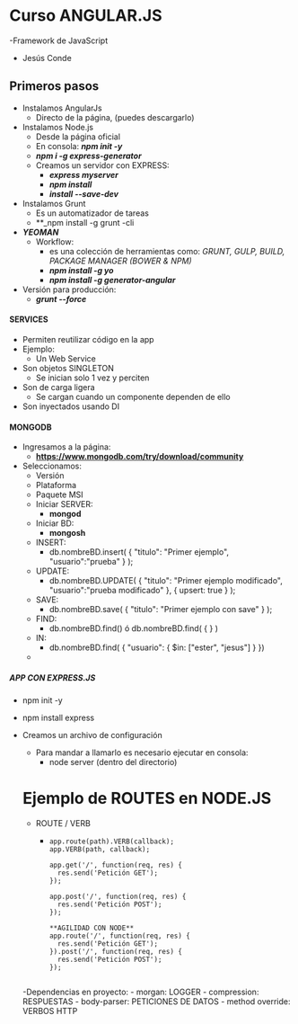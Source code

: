 # Curso ANGULAR.JS

-Framework de JavaScript

- Jesús Conde

## Primeros pasos

- Instalamos AngularJs
  - Directo de la página, (puedes descargarlo)
- Instalamos Node.js
  - Desde la página oficial
  - En consola: **_npm init -y_**
  - **_npm i -g express-generator_**
  - Creamos un servidor con EXPRESS:
    -  **_express myserver_**
    -  **_npm install_**
    -  **_install --save-dev_**
- Instalamos Grunt
  - Es un automatizador de tareas
  - **_npm install -g grunt -cli
- **_YEOMAN_**
  - Workflow: 
    - es una colección de herramientas como: _GRUNT, GULP, BUILD, PACKAGE MANAGER (BOWER & NPM)_
    - **_npm install -g yo_**
    - **_npm install -g generator-angular_**
- Versión para producción:
  - **_grunt --force_**

#### SERVICES

- Permiten reutilizar código en la app
- Ejemplo:
  - Un Web Service
- Son objetos SINGLETON
  - Se inician solo 1 vez y perciten
- Son de carga ligera
  - Se cargan cuando un componente dependen de ello
- Son inyectados usando DI

#### MONGODB

- Ingresamos a la página:
  - **https://www.mongodb.com/try/download/community**
- Seleccionamos:
  - Versión
  - Plataforma
  - Paquete MSI
  - Iniciar SERVER:
    - **mongod**
  - Iniciar BD:
    - **mongosh**
  - INSERT:
    - db.nombreBD.insert( { "titulo": "Primer ejemplo", "usuario":"prueba" } );
  - UPDATE:
    - db.nombreBD.UPDATE( { "titulo": "Primer ejemplo modificado", "usuario":"prueba modificado" }, { upsert: true } );
  - SAVE:
    - db.nombreBD.save( { "titulo": "Primer ejemplo con save" } );
  - FIND:
    - db.nombreBD.find() ó db.nombreBD.find( { } )
  - IN:
    - db.nombreBD.find( { "usuario": { $in: ["ester", "jesus"] } })
  - 

##### APP CON EXPRESS.JS

- npm init -y
- npm install express
- Creamos un archivo de configuración
  - Para mandar a llamarlo es necesario ejecutar en consola:
    - node server (dentro del directorio)

  # Ejemplo de ROUTES en NODE.JS
    - ROUTE / VERB
      - ```
        app.route(path).VERB(callback);
        app.VERB(path, callback);

        app.get('/', function(req, res) {
          res.send('Petición GET');
        });

        app.post('/', function(req, res) {
          res.send('Petición POST');
        });

        **AGILIDAD CON NODE**
        app.route('/', function(req, res) {
          res.send('Petición GET');
        }).post('/', function(req, res) {
          res.send('Petición POST');
        });
      ```
    -Dependencias en proyecto:
      - morgan: LOGGER
      - compression: RESPUESTAS
      - body-parser: PETICIONES DE DATOS
      - method override: VERBOS HTTP
